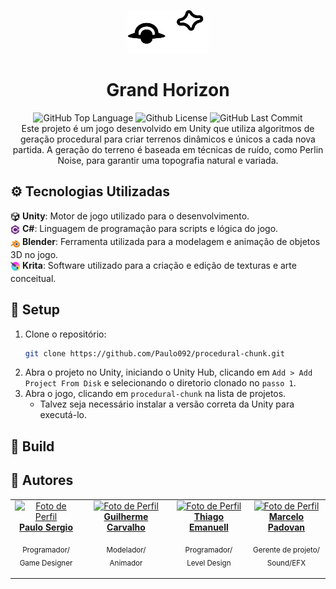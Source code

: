 <p align="center">
    <img src="./docs/logo.png" width="130">
</p>

<h1 align="center">
    Grand Horizon
</h1>

<p align="center">
    <img alt="GitHub Top Language" src="https://img.shields.io/github/languages/top/Paulo092/procedural-chunk" />
    <img alt="Github License" src="https://img.shields.io/github/license/Paulo092/procedural-chunk" />
    <img alt="GitHub Last Commit" src="https://img.shields.io/github/last-commit/Paulo092/procedural-chunk" />
    <br>
    Este projeto é um jogo desenvolvido em Unity que utiliza algoritmos de geração procedural para criar terrenos dinâmicos e únicos a cada nova partida. A geração do terreno é baseada em técnicas de ruído, como Perlin Noise, para garantir uma topografia natural e variada.
</p>

## ⚙️ Tecnologias Utilizadas
<sub><img src="./docs/unity.png" width="15" /></sub> **Unity**: Motor de jogo utilizado para o desenvolvimento. <br>
<sub><img src="./docs/cs.png" width="15"></sub> **C#**: Linguagem de programação para scripts e lógica do jogo. <br>
<sub><img src="./docs/blender.png" width="15"></sub> **Blender**: Ferramenta utilizada para a modelagem e animação de objetos 3D no jogo. <br>
<sub><img src="./docs/krita.png" width="15"></sub> **Krita**: Software utilizado para a criação e edição de texturas e arte conceitual.

## 🚀 Setup

1. Clone o repositório:
    ```bash
    git clone https://github.com/Paulo092/procedural-chunk.git
    ```
1. Abra o projeto no Unity, iniciando o Unity Hub, clicando em `Add > Add Project From Disk` e selecionando o diretorio clonado no `passo 1`.
1. Abra o jogo, clicando em `procedural-chunk` na lista de projetos.
   - Talvez seja necessário instalar a versão correta da Unity para executá-lo.

## 🚧 Build

## 👥 Autores

<table align="center">
    <tr>
      <td align="center">
        <a href="https://github.com/Paulo092">
            <img src="https://avatars.githubusercontent.com/u/28546848?v=4" width="100px;" alt="Foto de Perfil"/><br>
              <b>Paulo Sergio</b>
        </a>
        <p>
          <sub>Programador/</sub><br>
          <sub>Game Designer</sub>
        </p>
    </td>
    <td align="center">
        <a href="https://github.com/Wellived">
            <img src="https://avatars.githubusercontent.com/u/91618081?v=4" width="100px;" alt="Foto de Perfil"/><br>
            <b>Guilherme Carvalho</b>
        </a>
        <p>
          <sub>Modelador/</sub><br>
          <sub>Animador</sub>
        </p>
    </td>
    <td align="center">
        <a href="https://github.com/Thiagoemanuell">
            <img src="https://avatars.githubusercontent.com/u/23253518?v=4" width="100px;" alt="Foto de Perfil"/><br>
            <b>Thiago Emanuell</b>
        </a>
        <p>
          <sub>Programador/</sub><br>
          <sub>Level Design</sub>
        </p>
    </td>
    <td align="center">
        <a href="https://github.com/marcelocpadovan">
            <img src="https://avatars.githubusercontent.com/u/80044855?v=4" width="100px;" alt="Foto de Perfil"/><br>
            <b>Marcelo Padovan</b>
        </a>
        <p>
          <sub>Gerente de projeto/</sub><br>
          <sub>Sound/EFX</sub>
        </p>
    </td>
    </tr>
</table>
